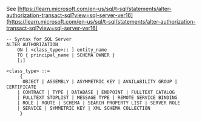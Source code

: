 See [https://learn.microsoft.com/en-us/sql/t-sql/statements/alter-authorization-transact-sql?view=sql-server-ver16](https://learn.microsoft.com/en-us/sql/t-sql/statements/alter-authorization-transact-sql?view=sql-server-ver16)
```
-- Syntax for SQL Server
ALTER AUTHORIZATION
    ON [ <class_type>:: ] entity_name
    TO { principal_name | SCHEMA OWNER }
    [;]

<class_type> ::=
     {
      OBJECT | ASSEMBLY | ASYMMETRIC KEY | AVAILABILITY GROUP | CERTIFICATE
    | CONTRACT | TYPE | DATABASE | ENDPOINT | FULLTEXT CATALOG
    | FULLTEXT STOPLIST | MESSAGE TYPE | REMOTE SERVICE BINDING
    | ROLE | ROUTE | SCHEMA | SEARCH PROPERTY LIST | SERVER ROLE
    | SERVICE | SYMMETRIC KEY | XML SCHEMA COLLECTION
     }
```
